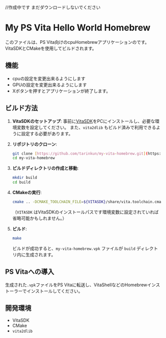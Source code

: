 //作成中です まだダウンロードしないでください
# My PS Vita Hello World Homebrew

このファイルは、PS Vita向けのcpuHomebrewアプリケーションのです。
VitaSDKとCMakeを使用してビルドされます。

## 機能

- cpuの設定を変更出来るようにします
- GPUの設定を変更出来るようにします
- Xボタンを押すとアプリケーションが終了します。

## ビルド方法

1.  **VitaSDKのセットアップ**:
    事前に[VitaSDK](https://vitasdk.org/)をPCにインストールし、必要な環境変数を設定してください。
    また、`vita2dlib` もビルド済みで利用できるように設定する必要があります。

2.  **リポジトリのクローン**:
    ```bash
    git clone [https://github.com/tarinkun/my-vita-homebrew.git](https://github.com/あなたのユーザー名/my-vita-homebrew.git)
    cd my-vita-homebrew
    ```

3.  **ビルドディレクトリの作成と移動**:
    ```bash
    mkdir build
    cd build
    ```

4.  **CMakeの実行**:
    ```bash
    cmake .. -DCMAKE_TOOLCHAIN_FILE=${VITASDK}/share/vita.toolchain.cmake
    ```
    （`VITASDK` はVitaSDKのインストールパスです環境変数に設定されていれば省略可能かもしれません。）

5.  **ビルド**:
    ```bash
    make
    ```
    ビルドが成功すると、`my-vita-homebrew.vpk` ファイルが `build` ディレクトリ内に生成されます。

## PS Vitaへの導入

生成された`.vpk`ファイルをPS Vitaに転送し、VitaShellなどのHomebrewインストーラーでインストールしてください。

## 開発環境

- VitaSDK
- CMake
- `vita2dlib`
